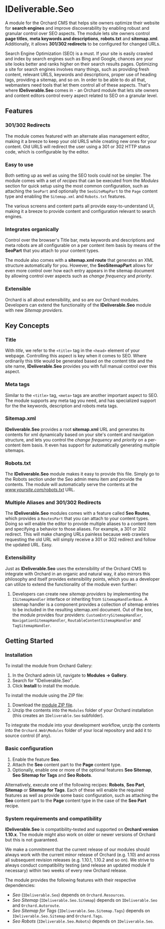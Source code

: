 # IDeliverable.Seo

A module for the Orchard CMS that helps site owners optimize their website for **search engines** and improve discoverability by enabling robust and granular control over SEO aspects. The module lets site owners control **page titles**, **meta keywords and descriptions**, **robots.txt** and **sitemap.xml**. Additionally, it allows **301/302 redirects** to be configured for changed URLs.

Search Engine Optimization (SEO) is a must. If your site is easily crawled and index by search engines such as Bing and Google, chances are your site looks better and ranks higher on their search results pages. Optimizing a site for search engines involves many things, such as providing fresh content, relevant URLS, keywords and descriptions, proper use of heading tags, providing a sitemap, and so on. In order to be able to do all that, webmasters need tools that let them control all of these aspects. That's where **IDeliverable.Seo** comes in - an Orchard module that lets site owners and content editors control every aspect related to SEO on a granular level.

## Features

### 301/302 Redirects

The module comes featured with an alternate alias management editor, making it a breeze to keep your old URLS while creating new ones for your content. Old URLS will redirect the user using a 301 or 302 HTTP status code, which is configurable by the editor.

### Easy to use

Both setting up as well as using the SEO tools could not be simpler. The module comes with a set of *recipes* that can be executed from the *Modules* section for quick setup using the most common configuration, such as attaching the `SeoPart` and optionally the `SeoSiteMapPart` to the `Page` content type and enabling the `Sitemap.xml` and `Robots.txt` features.

The various screens and content parts all provide easy-to-understand UI, making it a breeze to provide content and configuration relevant to search engines.

### Integrates organically

Control over the browser's Title bar, meta keywords and descriptions and meta robots are all configurable on a per content item basis by means of the **SeoPart** that you attach to your content types.

The module also comes with a **sitemap.xml route** that generates an XML structure automatically for you. However, the **SeoSitemapPart** allows for even more control over how each entry appears in the sitemap document by allowing control over aspects such as *change frequency* and *priority*.

### Extensible

Orchard is all about extensibility, and so are our Orchard modules. Developers can extend the functionality of the **IDeliverable.Seo** module with new *Sitemap providers*.

## Key Concepts


### Title

With *title*, we refer to the `<title>` tag in the `<head>` element of your webpage. Controlling this aspect is key when it comes to SEO. Where ordinarily this title would be generated based on the content title and the site name, **IDeliverable.Seo** provides you with full manual control over this aspect.

### Meta tags

Similar to the `<title>` tag, `<meta>` tags are another important aspect to SEO. The module supports any meta tag you need, and has specialized support for the the keywords, description and robots meta tags.

### Sitemap.xml

**IDeliverable.Seo** provides a root **sitemap.xml** URL and generates its contents for xml dynamically based on your site's content and navigation structure, and lets you control the *change frequency* and *priority* on a per-content item basis. It even has support for automatically generating multiple sitemaps.

### Robots.txt

The **IDeliverable.Seo** module makes it easy to provide this file. Simply go to the Robots section under the Seo admin menu item and provide the contents. The module will automatically serve the contents at the *www.yoursite.com/robots.txt* URL.

### Multiple Aliases and 301/302 Redirects

The **IDeliverable.Seo** modules comes with a feature called **Seo Routes**, which provides a `RoutesPart` that you can attach to your content types. Doing so will enable the editor to provide multiple aliases to a content item and specifying a behavior to those aliases. For example, a 301 or 302 redirect. This will make changing URLs painless because web crawlers requesting the old URL will simply receive a 301 or 302 redirect and follow the updated URL. Easy.

### Extensibility

Just as **IDeliverable.Seo** uses the extensibility of the Orchard CMS to integrate with Orchard in an organic and natural way, it also mirrors this philosophy and itself provides extensibility points, which you as a developer can utilize to extend the functionality of the module even further:

1. Developers can create new *sitemap providers* by implementing the `ISitemapHandler` interface or inheriting from `SitemapHandlerBase`. A sitemap handler is a component provides a collection of sitemap entries to be included in the resulting sitemap.xml document. Out of the box, the module provides four providers: `CustomEntrySitemapHandler`, `NavigationSitemapHandler`, `RoutableContentSitemapHandler` and `TagSitemapHandler`.

## Getting Started

### Installation

To install the module from Orchard Gallery:

1. In the Orchard admin UI, navigate to **Modules -> Gallery**.
1. Search for "IDeliverable.Seo".
1. Click **Install** to install the module.

To install the module using the ZIP file:

1. Download the [module ZIP file](https://github.com/IDeliverable/IDeliverable.Seo/archive/orchard-dev.zip).
1. Unzip the contents into the `Modules` folder of your Orchard installation (this creates an `IDeliverable.Seo` subfolder).

To integrate the module into your development workflow, unzip the contents into the `Orchard.Web\Modules` folder of your local repository and add it to source control (if any).

### Basic configuration

1. Enable the feature **Seo**.
1. Attach the **Seo** content part to the **Page** content type.
1. Optionally, enable one or more of the optional features **Seo Sitemap**, **Seo Sitemap for Tags** and **Seo Robots**.

Alternatively, execute one of the following recipes: **Robots**, **Seo Part**, **Sitemap** or **Sitemap for Tags**. Each of these will enable the required features as well as provide some basic configuration, such as attaching the **Seo** content part to the **Page** content type in the case of the **Seo Part** recipe.

### System requirements and compatibility
		
**IDeliverable.Seo** is compatibility-tested and supported on **Orchard version 1.10.x**. The module might also work on older or newer versions of Orchard but this is not guaranteed.

We make a commitment that the current release of our modules should always work with the current minor release of Orchard (e.g. 1.10) and across all subsequent revision releases (e.g. 1.10.1, 1.10.2 and so on). We strive to always conduct compatibility testing (and release an updated module if necessary) within two weeks of every new Orchard release.

The module provides the following features with their respective dependencies:

- *Seo* (`IDeliverable.Seo`) depends on `Orchard.Resources`.
- *Seo Sitemap* (`IDeliverable.Seo.Sitemap`) depends on `IDeliverable.Seo` and `Orchard.Autoroute`.
- *Seo Sitemap for Tags* (`IDeliverable.Seo.Sitemap.Tags`) depends on `IDeliverable.Seo.Sitemap` and `Orchard.Tags`.
- *Seo Robots* (`IDeliverable.Seo.Robots`) depends on `IDeliverable.Seo`.
